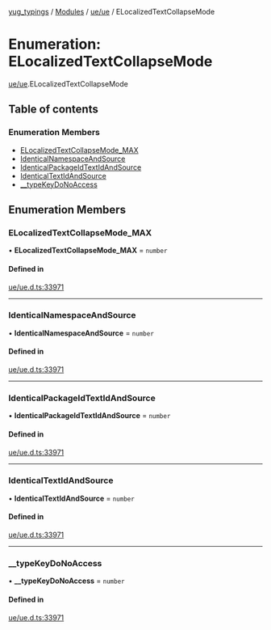 [yug_typings](../README.md) / [Modules](../modules.md) / [ue/ue](../modules/ue_ue.md) / ELocalizedTextCollapseMode

# Enumeration: ELocalizedTextCollapseMode

[ue/ue](../modules/ue_ue.md).ELocalizedTextCollapseMode

## Table of contents

### Enumeration Members

- [ELocalizedTextCollapseMode\_MAX](ue_ue.ELocalizedTextCollapseMode.md#elocalizedtextcollapsemode_max)
- [IdenticalNamespaceAndSource](ue_ue.ELocalizedTextCollapseMode.md#identicalnamespaceandsource)
- [IdenticalPackageIdTextIdAndSource](ue_ue.ELocalizedTextCollapseMode.md#identicalpackageidtextidandsource)
- [IdenticalTextIdAndSource](ue_ue.ELocalizedTextCollapseMode.md#identicaltextidandsource)
- [\_\_typeKeyDoNoAccess](ue_ue.ELocalizedTextCollapseMode.md#__typekeydonoaccess)

## Enumeration Members

### ELocalizedTextCollapseMode\_MAX

• **ELocalizedTextCollapseMode\_MAX** = `number`

#### Defined in

[ue/ue.d.ts:33971](https://github.com/YugMetaverse/yug_typings/blob/b7d9b19/ue/ue.d.ts#L33971)

___

### IdenticalNamespaceAndSource

• **IdenticalNamespaceAndSource** = `number`

#### Defined in

[ue/ue.d.ts:33971](https://github.com/YugMetaverse/yug_typings/blob/b7d9b19/ue/ue.d.ts#L33971)

___

### IdenticalPackageIdTextIdAndSource

• **IdenticalPackageIdTextIdAndSource** = `number`

#### Defined in

[ue/ue.d.ts:33971](https://github.com/YugMetaverse/yug_typings/blob/b7d9b19/ue/ue.d.ts#L33971)

___

### IdenticalTextIdAndSource

• **IdenticalTextIdAndSource** = `number`

#### Defined in

[ue/ue.d.ts:33971](https://github.com/YugMetaverse/yug_typings/blob/b7d9b19/ue/ue.d.ts#L33971)

___

### \_\_typeKeyDoNoAccess

• **\_\_typeKeyDoNoAccess** = `number`

#### Defined in

[ue/ue.d.ts:33971](https://github.com/YugMetaverse/yug_typings/blob/b7d9b19/ue/ue.d.ts#L33971)
